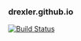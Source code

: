 ### drexler.github.io
[![Build Status](https://travis-ci.org/drexler/drexler.github.io.svg?branch=master)](https://travis-ci.org/drexler/drexler.github.io.svg?branch=master)
